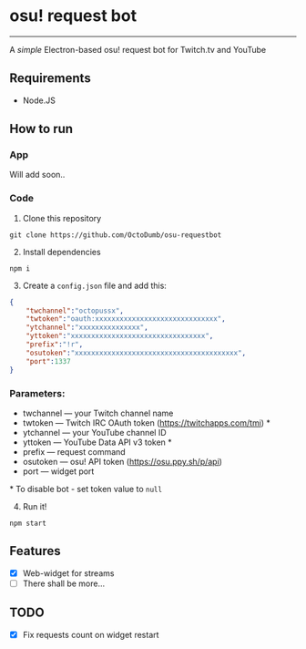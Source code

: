 # osu! request bot
***
A *simple* Electron-based osu! request bot for Twitch.tv and YouTube

## Requirements
-  Node.JS

## How to run

### App
Will add soon..

### Code
1.  Clone this repository
```shell
git clone https://github.com/OctoDumb/osu-requestbot
```
2.  Install dependencies
```shell
npm i
```
3.  Create a `config.json` file and add this:
```json
{
    "twchannel":"octopussx",
    "twtoken":"oauth:xxxxxxxxxxxxxxxxxxxxxxxxxxxxxx",
    "ytchannel":"xxxxxxxxxxxxxxx",
    "yttoken":"xxxxxxxxxxxxxxxxxxxxxxxxxxxxxxxxx",
    "prefix":"!r",
    "osutoken":"xxxxxxxxxxxxxxxxxxxxxxxxxxxxxxxxxxxxxxxx",
    "port":1337
}
```
### Parameters:
-  twchannel — your Twitch channel name
-  twtoken — Twitch IRC OAuth token (https://twitchapps.com/tmi) *
-  ytchannel — your YouTube channel ID
-  yttoken — YouTube Data API v3 token *
-  prefix — request command
-  osutoken — osu! API token (https://osu.ppy.sh/p/api)
-  port — widget port

\* To disable bot - set token value to `null`

4.  Run it!
```shell
npm start
```

## Features
-  [X] Web-widget for streams
-  [ ] There shall be more...

## TODO
-  [X] Fix requests count on widget restart 
